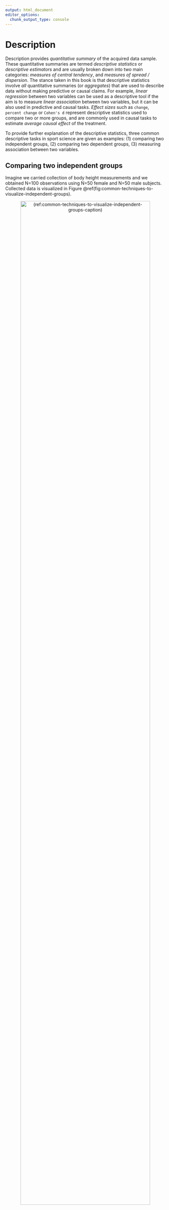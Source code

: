 ```yaml
---
output: html_document
editor_options: 
  chunk_output_type: console
---
```



# Description

Description provides *quantitative summary* of the acquired data sample. These quantitative summaries are termed *descriptive statistics* or *descriptive estimators* and are usually broken down into two main categories: *measures of central tendency*, and *measures of spread / dispersion*. The stance taken in this book is that descriptive statistics involve *all* quantitative summaries (or *aggregates*) that are used to describe data without making predictive or causal claims. For example, *linear regression* between two variables can be used as a descriptive tool if the aim is to measure *linear association* between two variables, but it can be also used in predictive and causal tasks. *Effect sizes* such as `change`, `percent change` or `Cohen's d` represent descriptive statistics used to compare two or more groups, and are commonly used in causal tasks to estimate *average causal effect* of the treatment.     

To provide further explanation of the descriptive statistics, three common descriptive tasks in sport science are given as examples: (1) comparing two independent groups, (2) comparing two dependent groups, (3) measuring association between two variables.  

## Comparing two independent groups

Imagine we carried collection of body height measurements and we obtained N=100 observations using N=50 female and N=50 male subjects. Collected data is visualized in Figure \@ref(fig:common-techniques-to-visualize-independent-groups). 

<div class="figure" style="text-align: center">
<img src="02-Description_files/figure-html/common-techniques-to-visualize-independent-groups-1.png" alt="(ref:common-techniques-to-visualize-independent-groups-caption)" width="90%" />
<p class="caption">(\#fig:common-techniques-to-visualize-independent-groups)(ref:common-techniques-to-visualize-independent-groups-caption)</p>
</div>
(ref:common-techniques-to-visualize-independent-groups-caption) **Common techniques to visualize independent groups observations**. Before any analysis takes place, it is always a good practice to visualize the data first. Ideally, we want to visualize the complete data set, rather than only provide descriptive summaries, such as means. **A.** Simple scatter-plot with jitter to avoid overlap between the points. **B.** Mean and standard deviation as error bars. **C.** Box-plot. Horizontal line represents median, or 50th percentile, whereas boxes represent 25th and 75th percentile. Vertical lines usually represent min and max, although they can extend up to 1.5xIQR (inter-quartile range) with point outside of that interval plotted as *outliers*. **D.** Violin plots representing double-side density plots with 25th, 50th and 75th percentile lines. **E.** Density plots indicating sample distribution. **F.** Raincloud plot [@allenRaincloudPlotsMultiplatform2019; @allenRaincloudplotsTutorialsCodebase2018] which combine kernel density plots as *clouds* with accompanying 25th, 50th and 75th percentile lines, mean±SD error bars and jittered points as *rain*

Commonly provided descriptive statistics for each group can be found in the Table \@ref(tab:common-descriptive-statistics-or-estimators). `Mean`, `median` and `mode` are common measures of central tendencies. *Standard deviation* (`SD`), *median absolute difference* (`MAD`), *inter-quartile range* (`IQR`), `min`, `max` and `range` are common measures of spread or dispersion. *Percent coefficient of variation* (`% CV`) is also a measure of dispersion, but *standardized*[^standardization_explanation] which allows comparison of variables that are on different scales. *Skewness* (`skew`) is usually described as a measure of a symmetry. A perfectly symmetrical data set will have a skewness of 0. `Kurtosis` measures the tail-heaviness of the distribution. More in depth discussion of descriptive estimators, particularly *robust estimators* [@rousseletDifferencesMeansRobust2017; @wilcoxDataAnalysesWhen2018; @wilcoxGuideRobustStatistical2017; @wilcoxIntroductionRobustEstimation2016] is beyond the topic of this short overview.

[^standardization_explanation]: *Standardization* is the process of putting different variables on the same scale. This allows for easier comparison, as well as graphing using a common axis. For example, variables are usually standardized by using Z-Score ($z_{i} = \frac{x_{i} - \overline{x}}{SD_{x}}$) which has a mean of zero and a standard deviation of 1.  

(ref:common-descriptive-statistics-or-estimators-caption) **Common descriptive statistics or estimators**

<table>
<caption>(\#tab:common-descriptive-statistics-or-estimators)(ref:common-descriptive-statistics-or-estimators-caption)</caption>
 <thead>
  <tr>
   <th style="text-align:left;"> Estimator </th>
   <th style="text-align:right;"> Male </th>
   <th style="text-align:right;"> Female </th>
  </tr>
 </thead>
<tbody>
  <tr>
   <td style="text-align:left;"> n </td>
   <td style="text-align:right;"> 50.00 </td>
   <td style="text-align:right;"> 50.00 </td>
  </tr>
  <tr>
   <td style="text-align:left;"> mean (cm) </td>
   <td style="text-align:right;"> 175.90 </td>
   <td style="text-align:right;"> 163.18 </td>
  </tr>
  <tr>
   <td style="text-align:left;"> SD (cm) </td>
   <td style="text-align:right;"> 9.32 </td>
   <td style="text-align:right;"> 8.20 </td>
  </tr>
  <tr>
   <td style="text-align:left;"> % CV </td>
   <td style="text-align:right;"> 5.30 </td>
   <td style="text-align:right;"> 5.02 </td>
  </tr>
  <tr>
   <td style="text-align:left;"> median (cm) </td>
   <td style="text-align:right;"> 176.30 </td>
   <td style="text-align:right;"> 164.00 </td>
  </tr>
  <tr>
   <td style="text-align:left;"> MAD (cm) </td>
   <td style="text-align:right;"> 9.52 </td>
   <td style="text-align:right;"> 8.86 </td>
  </tr>
  <tr>
   <td style="text-align:left;"> IQR (cm) </td>
   <td style="text-align:right;"> 11.24 </td>
   <td style="text-align:right;"> 11.67 </td>
  </tr>
  <tr>
   <td style="text-align:left;"> mode (cm) </td>
   <td style="text-align:right;"> 176.26 </td>
   <td style="text-align:right;"> 164.94 </td>
  </tr>
  <tr>
   <td style="text-align:left;"> min (cm) </td>
   <td style="text-align:right;"> 154.24 </td>
   <td style="text-align:right;"> 145.59 </td>
  </tr>
  <tr>
   <td style="text-align:left;"> max (cm) </td>
   <td style="text-align:right;"> 193.90 </td>
   <td style="text-align:right;"> 181.12 </td>
  </tr>
  <tr>
   <td style="text-align:left;"> range (cm) </td>
   <td style="text-align:right;"> 39.66 </td>
   <td style="text-align:right;"> 35.53 </td>
  </tr>
  <tr>
   <td style="text-align:left;"> skew </td>
   <td style="text-align:right;"> 0.08 </td>
   <td style="text-align:right;"> 0.08 </td>
  </tr>
  <tr>
   <td style="text-align:left;"> kurtosis </td>
   <td style="text-align:right;"> -0.53 </td>
   <td style="text-align:right;"> -0.69 </td>
  </tr>
</tbody>
</table>

### Sample `mean` as the simplest statistical model

In the [Introduction] of this book, statistical models are defined as "Small Worlds" or simplifications of the complex and uncertain reality. From this perspective, sample `mean` can be considered the simplest statistical model. With this estimator we are representing all of the data points with one quantitative summary (i.e. *aggregate*). However, how do we choose an estimate that represents the sample the best? Estimate that has the minimal *error* is selected as the *optimal* representative. Error is defined using a *loss function* that penalizes difference between the model estimate or prediction ($\hat{y_i}$) and observations ($y_i$) (Equation \@ref(eq:loss-function)). The difference between model prediction ($\hat{y_i}$) and observations ($y_i$) is called *residual*.


\begin{equation}
  Loss \: function = f(observed, predicted)
  (\#eq:loss-function)
\end{equation}


Two most common loss functions are *absolute loss* (also referred to as $L1$) (Equation \@ref(eq:absolute-loss)) and *quadratic loss* (also referred to as *squared errors* or $L2$) (Equation \@ref(eq:quadratic-loss)). Please refer to section [Sample `mean` as the simplest predictive model] in [Prediction] chapter for more examples.


\begin{equation}
  absolute \: loss = \mid{\hat{y_i} - y_i\mid}
  (\#eq:absolute-loss)
\end{equation}



\begin{equation}
  quadratic \: loss = (\hat{y_i} - y_i)^2
  (\#eq:quadratic-loss)
\end{equation}


*Cost function* is an *aggregate* of the loss function (Equation \@ref(eq:cost-function)). 


\begin{equation}
  Cost \: function = f(Loss \: function (observed, predicted))
  (\#eq:cost-function)
\end{equation}


Since loss function is defined on a data point (i.e. $y_i$), we need to aggregate losses into a single metric. This is done with a cost function, usually using `sum` or `mean`.

One such cost function is *root-mean-square-error* (`RMSE`) (Equation \@ref(eq:rmse-equation)). `RMSE` takes the square root of the mean of the quadratic loss (note the $(\hat{y_i} - y_i)^2$ in the `RMSE` equation, which represent quadratic loss). `RMSE` thus represents a measure of the *model fit*, or how good the model fits the data. Lower `RMSE` means lower error and thus a better fit.


\begin{equation}
  RMSE = \sqrt{\frac{1}{n}\Sigma_{i=1}^{n}(\hat{y_i} - y_i)^2}
  (\#eq:rmse-equation)
\end{equation}

By using body height data from the female group, we can *search* for a body height estimate that minimizes the `RMSE` (Figure \@ref(fig:sample-mean-as-the-simplest-statistical-model)). That body height estimate would be considered the best representative of the sample, and thus the simplest statistical model. 

<div class="figure" style="text-align: center">
<img src="02-Description_files/figure-html/sample-mean-as-the-simplest-statistical-model-1.png" alt="(ref:sample-mean-as-the-simplest-statistical-model-caption)" width="90%" />
<p class="caption">(\#fig:sample-mean-as-the-simplest-statistical-model)(ref:sample-mean-as-the-simplest-statistical-model-caption)</p>
</div>
(ref:sample-mean-as-the-simplest-statistical-model-caption) **Sample mean as the simplest statistical model.** **A.** Dashed line represents the estimate, in this case the `mean` of the sample. Vertical line represent residuals between estimate and observed values. **B.** Each estimate has a `RMSE` value. Central tendency estimate with the lowest `RMSE` value is the sample `mean`. **C.** Similar to panel A, this panel depicts residuals for a central tendency estimate with higher `RMSE`

As the result of this search, the body height estimate that minimizes the error is 163.18cm, and accompanying RMSE is equal to 8.12cm. As it can be read from the Table \@ref(tab:common-descriptive-statistics-or-estimators), this optimal body height estimate is equal to calculated sample `mean`. Standard deviation of the sample is equal to `RMSE`[^standard_deviation_vs_RMSE]. From statistical modeling perspective, sample mean can be considered sample estimate that minimizes the sample `SD`, and sample `SD` can be seen as the measure of the model fit. 

This search for the optimal estimate that minimizes the cost function can be expanded to other statistical models. For example, linear regression can be seen as a search for the line that minimizes `RMSE`. This approach of estimating model parameters or estimators belongs to the family of *ordinary least squares* (OLS) methods, although there are other approaches such as *maximum likelihood estimation* (MLE) which will be discussed in [Statistical inference] section [@foremanDataSmartUsing2014]. The solutions to some of these models can be found *analytically*[^mean_as_analytic_solution], but for some there is no analytic solution and *computational* approaches must be utilized. These computation approaches are referred to as *optimization algorithms*. The example given here involves only one parameter that needs to be optimized, in this case body height estimate, but real-life problems involve numerous parameters. The simple search through parameters *state-space* would take forever when it comes to problems involving more than only a few parameters. Algorithms that solve this computational problems are numerous, out of which the most popular ones are *gradient descent*, and *Markov Chain Monte-Carlo* (MCMC), which is utilized in *Bayesian inference* (will be discussed in [Bayesian perspective] section). 

[^mean_as_analytic_solution]: The analytic solution for the central tendency estimate that minimizes `SD` is, of course, the sample `mean` ($\frac{1}{n}\Sigma_{i=1}^{n}y_i$). 

The take-home message from this short interlude is that even the simple descriptive statistics can be seen as statistical models. 

If we take another cost function, for example *mean absolute error* (`MAE`) (Equation \@ref(eq:mae-equation)) and if we *optimize* so that the sample central tendency estimate minimizes MAE, we will get `median` estimator. 


\begin{equation}
  MAE = \frac{1}{n}\Sigma_{i=1}^{n}\mid{\hat{y_i} - y_i\mid}
  (\#eq:mae-equation)
\end{equation}


We will expand this discussion about loss functions, cost functions, and performance metrics in [Sample `mean` as the simplest predictive model] section. For more information please check the package *Metrics* [@R-Metrics] and the following references [@botchkarevNewTypologyDesign2019; @chaiRootMeanSquare2014; @willmottAdvantagesMeanAbsolute2005; @barronGeneralAdaptiveRobust2019]. 

[^standard_deviation_vs_RMSE]: As can be noticed, `RMSE` and `SD` are not exactly the same. This is because a sample `SD` equation uses $n-1$ instead of $n$: $SD = \sqrt{\frac{1}{n-1}\Sigma_{i=1}^{n}(y_i -\bar{y})^2}$, where $\bar{y}$ represents the `mean`. Remember that $\hat{y_i}$ represents the model estimate. In this case model estimate $\hat{y_i}$ and sample `mean` $\bar{y}$ are the same. Sample `SD` uses $n-1$ since this represents *unbiased* estimator of the *population* `SD`. More about this topic will be covered in [Statistical inference] section.  

### Effect Sizes

Besides describing groups, we are often interested in comparing them. In order to achieve this task, a collection of estimators termed *effect size statistics* are utilized. Effect size can be defined in a *narrow sense* or in a *broad sense*. Briefly, the narrow sense refers to a family of standardized measures such as `Cohen’s d`, while the broad sense refers to any measure of interest, standardized or not. The approach to effect size statistics in this book is thus in a broad sense of the definition, in which all group comparison estimators are considered effect sizes statistics. In order to estimate effect sizes, one group needs to be considered *baseline* or *control*. The most common effect size statistics can be found in the Table \@ref(tab:effect-size-statistics-for-estimating-differences-between-two-independent-groups) where female body height is considered baseline and compared with male body height. 

(ref:effect-size-statistics-for-estimating-differences-between-two-independent-groups-caption) **Effect size statistics for estimating differences between two independent groups**

<table class="table" style="margin-left: auto; margin-right: auto;">
<caption>(\#tab:effect-size-statistics-for-estimating-differences-between-two-independent-groups)(ref:effect-size-statistics-for-estimating-differences-between-two-independent-groups-caption)</caption>
 <thead>
  <tr>
   <th style="text-align:right;"> Difference (cm) </th>
   <th style="text-align:right;"> SDdiff (cm) </th>
   <th style="text-align:right;"> % CVdiff </th>
   <th style="text-align:right;"> % Difference </th>
   <th style="text-align:right;"> Ratio </th>
   <th style="text-align:right;"> Cohen's d </th>
   <th style="text-align:right;"> CLES </th>
   <th style="text-align:right;"> OVL </th>
  </tr>
 </thead>
<tbody>
  <tr>
   <td style="text-align:right;"> 12.73 </td>
   <td style="text-align:right;"> 12.41 </td>
   <td style="text-align:right;"> 97.55 </td>
   <td style="text-align:right;"> 7.8 </td>
   <td style="text-align:right;"> 1.08 </td>
   <td style="text-align:right;"> 1.45 </td>
   <td style="text-align:right;"> 0.85 </td>
   <td style="text-align:right;"> 0.47 </td>
  </tr>
</tbody>
</table>

`Difference`, or `mean difference` (`mean diff`) is calculated by subtracting group `means`. Using body height as an example, the `mean diff` between males and females is calculated by using the following equation \@ref(eq:mean-difference-equation):


\begin{equation}
  \begin{split}
    mean_{difference} &= mean_{males} - mean_{females} \\
    mean_{males} &= \frac{1}{n}\Sigma_{i=1}^{n}male_i  \\
    mean_{females} &= \frac{1}{n}\Sigma_{i=1}^{n}female_i
  \end{split}
  (\#eq:mean-difference-equation)
\end{equation}


`% CVdiff`, or percent coefficient of variation of the difference is the standard deviation of the difference (`SDdiff` - explained shortly) divided by `mean diff` (Equation \@ref(eq:diff-percent-cv-equation)):


\begin{equation}
  \%\;CV_{difference} = 100\times\frac{SD_{difference}}{mean_{difference}}
  (\#eq:diff-percent-cv-equation)
\end{equation}


`% Difference`, or `mean percent difference` is calculated by dividing `mean diff` with the `mean` of the baseline group, in this case the female group, multiplied by 100 (Equation \@ref(eq:percent-diff-equation)):


\begin{equation}
  mean_{\% difference} = 100\times\frac{mean_{difference}}{mean_{females}}
  (\#eq:percent-diff-equation)
\end{equation}


`Mean ratio`, as its name suggests, is simple ratio between the two `means` (Equation \@ref(eq:mean-ratio-equation)):


\begin{equation}
  mean_{ratio} = \frac{mean_{males}}{mean_{females}}
  (\#eq:mean-ratio-equation)
\end{equation}


`Cohen's d` represent standardized effects size and thus preferable effect size statistic. For this reason, `Cohen's d` is commonly written as ES, short of effect size. `Cohen's d` for the independent groups is calculated by dividing `mean diff` (Equation \@ref(eq:mean-difference-equation)) with `pooled standard deviation` (\@ref(eq:cohen-diff-equation)).


\begin{equation}
  Cohen's\;d = \frac{mean_{difference}}{SD_{pooled}}
  (\#eq:cohen-diff-equation)
\end{equation}


`Pooled standard deviation` represents *combined* standard deviations from two groups (Equation \@ref(eq:pooled-SD-equation)).


\begin{equation}
  SD_{pooled} = \sqrt{\frac{(n_{males} - 1) SD_{males}^2 + (n_{females} - 1) SD_{females}^2}{n_{males}+n_{females} - 2}}
  (\#eq:pooled-SD-equation)
\end{equation}


Why `Cohen's d` should be used instead of other effect size estimators can be demonstrated by a simple example, coming from a study by @buchheit3015Intermittent2014. In this study, authors examined the relationship between the performance in the *YoYo Intermittent Recovery Test Level 1* (YoYoIR1) and the *30-15 Intermittent Fitness Test* (30-15IFT), and compared the *sensitivity* of both tests to the training. Although this study used two dependent groups (Pre-training and Post-training), the rationale can be applied to the topic of estimating effect sizes between the two independent groups. Table \@ref(tab:perc-change-vs-cohensd) contains Pre-training results and the effect sizes estimated with `percent change`[^percent_change] and `Cohen's d`. 

[^percent_change]: `Percent change` is the same estimator as `percent difference`, but applied to difference between the two dependent groups (see section [Comparing dependent groups]).


(ref:perc-change-vs-cohensd-caption) **Training intervention effect sizes for YoYoIR1 and 30-15IFT.** Modified from @buchheit3015Intermittent2014

<table>
<caption>(\#tab:perc-change-vs-cohensd)(ref:perc-change-vs-cohensd-caption)</caption>
 <thead>
  <tr>
   <th style="text-align:left;"> Test </th>
   <th style="text-align:left;"> Pre-training </th>
   <th style="text-align:left;"> % Change </th>
   <th style="text-align:right;"> Cohen's d </th>
  </tr>
 </thead>
<tbody>
  <tr>
   <td style="text-align:left;"> YoYoIR1 </td>
   <td style="text-align:left;"> 1031 ± 257 m </td>
   <td style="text-align:left;"> 35 % </td>
   <td style="text-align:right;"> 1.2 </td>
  </tr>
  <tr>
   <td style="text-align:left;"> 30-15IFT </td>
   <td style="text-align:left;"> 17.4 ± 1.1 kmh/h </td>
   <td style="text-align:left;"> 7 % </td>
   <td style="text-align:right;"> 1.1 </td>
  </tr>
</tbody>
</table>

Since YoYoIR1 and 30-15IFT utilize different scales (total meters covered and velocity reached respectively), `percent change` estimator is not a good choice to compare the effect sizes between the two tests[^large_effects]. Since `Cohen's d` is standardized estimator, it should be used when comparing tests or measures that are at different scales. 

[^large_effects]: However, let's admit that we would rather report estimators of higher value, particularly if we are biased toward a specific test. "Athletes improved on average for 35%" sounds much more appealing than 7%, even if the effects estimated using `Cohen's d` are the same.

After estimating effect sizes, the question that naturally follows up is the question of *magnitude*. In other words - "how big is the effect?". Since `Cohen's d` is standardized estimator, it allows for establishment of qualitative magnitude thresholds. Based on the original work by Cohen [@cohenStatisticalPowerAnalysis1988], Hopkins [@hopkinsNewViewStatistics2006; @hopkinsProgressiveStatisticsStudies2009] suggested the following magnitudes of effect (Table (\@ref(tab:magnitudes-of-effect)). According to the Table (\@ref(tab:magnitudes-of-effect), the body height difference between males and females would be considered *large*, as well as changes in both YoYoIR1 and 30-15IFT. 

(ref:magnitudes-of-effect-caption) **Magnitudes of effect**

<table class="table" style="margin-left: auto; margin-right: auto;">
<caption>(\#tab:magnitudes-of-effect)(ref:magnitudes-of-effect-caption)</caption>
 <thead>
  <tr>
   <th style="text-align:left;"> Magnitude of effect </th>
   <th style="text-align:left;"> Trivial </th>
   <th style="text-align:left;"> Small </th>
   <th style="text-align:left;"> Moderate </th>
   <th style="text-align:left;"> Large </th>
   <th style="text-align:left;"> Very Large </th>
   <th style="text-align:left;"> Nearly Perfect </th>
  </tr>
 </thead>
<tbody>
  <tr>
   <td style="text-align:left;"> Cohen's d </td>
   <td style="text-align:left;"> 0 - 0.2 </td>
   <td style="text-align:left;"> 0.2 - 0.6 </td>
   <td style="text-align:left;"> 0.6 - 1.2 </td>
   <td style="text-align:left;"> 1.2 - 2.0 </td>
   <td style="text-align:left;"> 2.0 - 4.0 </td>
   <td style="text-align:left;"> &gt; 4.0 </td>
  </tr>
</tbody>
</table>

`Cohen's d`, as well as associated magnitudes of effect, are commonly hard to interpret by non-statistically trained professionals (e.g. coaches). @mcgrawCommonLanguageEffect1992 suggested *common language effect size* (`CLES`) estimator instead, which could be more intuitive to understand. `CLES` represents the probability that an observation sampled at random from one group will be greater than an observation sampled at random from other group. For example, if we take random male and random female from our two groups and repeat that 100 times[^simulation_drawing], how many times a male would be taller than a female (Figure \@ref(fig:drawing-random-hundred-pairs))? 

[^simulation_drawing]: In other words, we are drawing 100 paired samples from the two independent groups. This makes the drawn 100 observations paired or dependent. 

<div class="figure" style="text-align: center">
<img src="02-Description_files/figure-html/drawing-random-hundred-pairs-1.png" alt="(ref:drawing-random-hundred-pairs-caption)" width="90%" />
<p class="caption">(\#fig:drawing-random-hundred-pairs)(ref:drawing-random-hundred-pairs-caption)</p>
</div>
(ref:drawing-random-hundred-pairs-caption) **Drawing random 100 pairs to estimate probability of males being taller than females.** **A.** Scatterplot of 100 pairs drawn at random from two samples. Since we are comparing paired males and females, lines can be drawn between each of 100 draws. Blue line indicates taller male, while orange line indicates taller female. **B.** Distribution of the difference between males and females for each of 100 pairs drawn

By using simple counting from 100 random paired samples, males are taller in 85 cases, or 85%. By using probability, that is equal to 0.85. In other words, if I blindfoldedly, randomly select a male and a female from the two groups and if I bet that the male is taller, I would be correct 85% of the time.  

`CLES` can be estimated using *brute-force* computational method, or *algebraic* method. Brute-force method involves generating all possible pair-wise combinations from two groups, and in our example that is equal to $50 \times 50 = 2500$ cases, and then simply counting in how many cases males are taller than females. This method can become very computationally intensive for groups with large sample number. Algebraic method, on the other hand, assumes normal distribution of the observations in the groups, and estimates *standard deviation of the difference* (`SDdiff`) (Equation \@ref(eq:sd-diff)). Note that standard deviation of the all pairwise differences estimated with brute-force method would be very similar to algebraically derived `SDdiff`. 


\begin{equation}
  SD_{difference} = \sqrt{SD_{males}^{2} + SD_{females}^{2}}
  (\#eq:sd-diff)
\end{equation}


Algebraically, `CLES` is then derived assuming normal distribution (where mean of the distribution is equal to `mean diff` between the groups, and standard deviation of the distribution is equal to `SDdiff`) by calculating probability of the difference scores higher than zero (see Figure \@ref(fig:drawing-random-hundred-pairs)B for a visual representation). Table \@ref(tab:effect-size-statistics-for-estimating-differences-between-two-independent-groups) contains algebraically computed CLES estimate.  

`CLES` equivalent is utilized as a performance metric in class prediction tasks, termed *area under curve* (`AUC`), where 0.5 is a predictive performance equal to a random guess, and 1 is perfect predictive separation between the two classes [@jamesIntroductionStatisticalLearning2017; @kuhnAppliedPredictiveModeling2018]. 

*Overlap* (`OVL`) estimator represents the overlap between the two sample distributions. Providing that samples are identical, the `OVL` is equal to 1. Providing there is complete separation between the two samples, then `OVL` is equal to 0 (Figure \@ref(fig:Cohen-CLES-OVL)A). `OVL` can be estimated with brute-force computational methods (which doesn't make assumptions regarding sample distribution) and with algebraic methods that make normality assumptions. 

Since `Cohen's d`, `CLES` and `OVL` are mathematically related, it is possible to convert one to another (assuming normal distribution of the samples and equal `SD` between the two groups for the `OVL` estimation). Figure \@ref(fig:Cohen-CLES-OVL)B depicts relationship between the `Cohen's d`, `CLES`, and `OVL`. Figure \@ref(fig:Cohen-CLES-OVL)C depicts relationship between the `CLES` and `OVL`.

<div class="figure" style="text-align: center">
<img src="02-Description_files/figure-html/Cohen-CLES-OVL-1.png" alt="(ref:Cohen-CLES-OVL-caption)" width="90%" />
<p class="caption">(\#fig:Cohen-CLES-OVL)(ref:Cohen-CLES-OVL-caption)</p>
</div>
(ref:Cohen-CLES-OVL-caption) **Relationship between the `Cohen's d`, `CLES`, and `OVL`.** **A.** Visual display of the samples of varying degrees of separations, and calculated `Cohen's d`, `CLES`, and `OVL`. **B.** Relationship between the `CLES` and `OVL` to the `Cohen's d`. **C.** Relationship between the `CLES` and `OVL`

Table \@ref(tab:magnitudes-of-effect-CLES-OVL) contains `Cohen's d` magnitudes of effect with accompanying estimated `CLES` and `OVL` thresholds. 

(ref:magnitudes-of-effect-CLES-OVL-caption) **Magnitudes of effect for `CLES` and `OVL` estimated using `Cohen's d`**

<table class="table" style="margin-left: auto; margin-right: auto;">
<caption>(\#tab:magnitudes-of-effect-CLES-OVL)(ref:magnitudes-of-effect-CLES-OVL-caption)</caption>
 <thead>
  <tr>
   <th style="text-align:left;"> Magnitude of effect </th>
   <th style="text-align:left;"> Trivial </th>
   <th style="text-align:left;"> Small </th>
   <th style="text-align:left;"> Moderate </th>
   <th style="text-align:left;"> Large </th>
   <th style="text-align:left;"> Very Large </th>
   <th style="text-align:left;"> Nearly Perfect </th>
  </tr>
 </thead>
<tbody>
  <tr>
   <td style="text-align:left;"> Cohen's d </td>
   <td style="text-align:left;"> 0 - 0.2 </td>
   <td style="text-align:left;"> 0.2 - 0.6 </td>
   <td style="text-align:left;"> 0.6 - 1.2 </td>
   <td style="text-align:left;"> 1.2 - 2.0 </td>
   <td style="text-align:left;"> 2.0 - 4.0 </td>
   <td style="text-align:left;"> &gt; 4.0 </td>
  </tr>
  <tr>
   <td style="text-align:left;"> CLES </td>
   <td style="text-align:left;"> 0.50 - 0.56 </td>
   <td style="text-align:left;"> 0.56 - 0.66 </td>
   <td style="text-align:left;"> 0.66 - 0.80 </td>
   <td style="text-align:left;"> 0.80 - 0.92 </td>
   <td style="text-align:left;"> 0.92 - 1.00 </td>
   <td style="text-align:left;"> 1.00 </td>
  </tr>
  <tr>
   <td style="text-align:left;"> OVL </td>
   <td style="text-align:left;"> 1.00 - 0.92 </td>
   <td style="text-align:left;"> 0.92 - 0.76 </td>
   <td style="text-align:left;"> 0.76 - 0.55 </td>
   <td style="text-align:left;"> 0.55 - 0.32 </td>
   <td style="text-align:left;"> 0.32 - 0.05 </td>
   <td style="text-align:left;"> 0.00 </td>
  </tr>
</tbody>
</table>

### The Smallest Effect Size Of Interest

According to @cohenStatisticalPowerAnalysis1988, the qualitative magnitude thresholds from Table \@ref(tab:magnitudes-of-effect-CLES-OVL) are "arbitrary conventions, recommended for use only when no better basis for estimating the effect size is available" (p. 12). But what if practitioners *a priori* know what is the *minimal important* effect size and are interested in judging the *practical* or *clinical significance* [@sainaniClinicalStatisticalSignificance2012] of the results (in this case difference between the groups)? In other words, the *smallest effect size of interest* (SESOI)[^SESOI_ROPE].

[^SESOI_ROPE]: Other term for SESOI that is commonly used is *region of practical equivalence* (ROPE) [@kruschkeBayesianDataAnalysis2018; @kruschkeBayesianNewStatistics2018].

There is no single way to approach definition and estimation of SESOI, but it usually tends to be based on either the known *measurement error* (ME) (e.g. the minimum *detectable* effect size), or the effect size that is large enough to be practically meaningful (e.g. the minimal *important* difference, or the smallest worthwhile change) [@anvariUsingAnchorBasedMethods2019; @hopkinsHowInterpretChanges2004; @hopkinsIndividualResponsesMade2015; @kingPointMinimalImportant2011; @lakensEquivalenceTestingPsychological2018; @turnerDataAnalysisStrength2015; @swintonStatisticalFrameworkInterpret2018; @caldwellBasicStatisticalConsiderations2019]. In this book, statistical models and estimators that utilize SESOI are referred to as *magnitude-based*. 

To introduce magnitude-based estimators, consider ±2.5cm to be body height SESOI[^SESOI_Range], or the difference that would be practically significant. In other words, individuals with height difference within ±2.5cm would be considered practically equivalent (from the minimal important effect perspective), or it might be hard to detect this difference with a quick glance (from minimum detectable effect perspective). 

[^SESOI_Range]: SESOI has two thresholds: *lower* and *upper*, or negative and positive. In this example these thresholds are -2.5cm and +2.5cm. This makes SESOI range equal to 5cm, which is calculated as $SESOI_{upper} - SESOI_{lower}$. This range can also be referred to as *equivalence range*.

The simplest magnitude-based statistics would be `mean diff` divided by SESOI (`Difference to SESOI`) (Equation \@ref(eq:diff-to-SESOI)). This estimator, similar to other standardized estimators (e.g. `Cohen's d`) allows comparison of variables at different scales, but it would also give more insight into differences from practical significance perspective. 


\begin{equation}
  Difference\;to\;SESOI = \frac{mean_{difference}}{SESOI_{upper} - SESOI_{lower}}
  (\#eq:diff-to-SESOI)
\end{equation}


Second magnitude-based statistic is `SDdiff` divided by SESOI (`SDdiff to SESOI`) (Equation \@ref(eq:SD-diff-to-SESOI)). This estimator, similar to `% CVdiff`, would answer how variable are the differences compared to SESOI.   

\begin{equation}
  SDdiff\;to\;SESOI = \frac{SD_{difference}}{SESOI_{upper} - SESOI_{lower}}
  (\#eq:SD-diff-to-SESOI)
\end{equation}


Similarly, `CLES` estimator can become magnitude-based by utilizing SESOI. Rather than being interested in probability of a random male being taller than a random female (out of the two sample groups), we might be interested in estimating how probable are *lower*, *equivalent*, and *higher* (or usually defined as *harmful*, *trivial*, and *beneficial*) differences defined by SESOI. Practically equivalent (trivial) differences are differences ranging from $SESOI_{lower}$ to $SESOI_{upper}$, while everything over $SESOI_{upper}$ is higher (or beneficial) difference and everything lower than $SESOI_{lower}$ is lower (or harmful) difference. 

Using brute-force computational method and drawing all pair-wise combinations from the two groups (50x50 = 2500 cases), and using ±2.5cm SESOI as a *practically equivalent* difference[^symmetrical_SESOI], we can estimate probabilities of lower (`pLower`), equivalent (`pEquivalent`) and higher difference (`pHigher`) by calculating *proportion* of cases within each magnitude band (Figure \@ref(fig:pairwise-comparison)). 

[^symmetrical_SESOI]: It is assumed here that SESOI is *symmetrical* in both positive and negative directions. This makes the equivalent difference ranging from -2.5cm to +2.5cm. SESOI doesn't necessary needs to be symmetrical in both positive and negative directions.

<div class="figure" style="text-align: center">
<img src="02-Description_files/figure-html/pairwise-comparison-1.png" alt="(ref:pairwise-comparison-caption)" width="90%" />
<p class="caption">(\#fig:pairwise-comparison)(ref:pairwise-comparison-caption)</p>
</div>
(ref:pairwise-comparison-caption) **Pairwise comparison of males and females to estimate probability of lower, equivalent, and higher magnitude of difference. A.** Scatterplot of all pair-wise combinations (50x50 = 2500), drawn at random out of two samples. Since we are comparing paired males and females, lines can be drawn between each of 2500 draws. Blue line indicates males taller than females higher than SESOI, equivalent lines indicates pairs with a height difference less or equal to SESOI, while orange line indicates females taller than males higher than SESOI. **B.** Distribution of the differences between males and females for all 2500 pair-wise combinations. Grey band indicates SESOI. Surface of the distribution over SESOI (blue color) indicates probability of randomly selected male being taller than a randomly selected female (`pHigher`), with a height difference of at least SESOI magnitude. Surface of the distribution under SESOI (orange color) indicates probability of randomly selected female being taller than a randomly selected female (`pLower`), with a height difference of at least SESOI magnitude. Grey surface area indicates probability of randomly selecting male and female with a height difference within SESOI band (`pEquivalent`)

Table \@ref(tab:table-magnitude-based-diff) contains estimated probabilities of observing lower, equivalent, and higher differences in height between the randomly selected male and female using brute-force computational method and algebraic method. These estimates answer the following question "If I compare random male and random female from my sample, how probable are lower/equivalent/higher magnitudes of difference in height?". Asking such a magnitude-based question regarding the random individual difference represents a form of prediction question and predictive task. In this book, such questions are answered with *magnitude-based prediction* approaches. 

(ref:table-magnitude-based-diff-caption) **Estimated probabilities of observing lower, equivalent, and higher differences in height**

<table>
<caption>(\#tab:table-magnitude-based-diff)(ref:table-magnitude-based-diff-caption)</caption>
 <thead>
  <tr>
   <th style="text-align:left;"> Method </th>
   <th style="text-align:right;"> pLower </th>
   <th style="text-align:right;"> pEquivalent </th>
   <th style="text-align:right;"> pHigher </th>
  </tr>
 </thead>
<tbody>
  <tr>
   <td style="text-align:left;"> brute-force </td>
   <td style="text-align:right;"> 0.110 </td>
   <td style="text-align:right;"> 0.096 </td>
   <td style="text-align:right;"> 0.794 </td>
  </tr>
  <tr>
   <td style="text-align:left;"> algebraic </td>
   <td style="text-align:right;"> 0.111 </td>
   <td style="text-align:right;"> 0.095 </td>
   <td style="text-align:right;"> 0.794 </td>
  </tr>
</tbody>
</table>

It is common to represent means as *systematic component* or *fixed effect* (e.g. `mean difference`), and variability around the mean (i.e. `SDdiff`) as *stochastic component* or *random effect*. It is unfortunate that the common statistical modeling and analysis, particularly in sport science, takes the stance of approaching and treating between-individual variation as *random error*. The approach suggested in this book complements *group-based* or *average-based* statistics with magnitude-based predictions that aim to help in answering individual-based questions, common to sport practitioners. Table \@ref(tab:magnitude-based-estimators-diff) contains discussed magnitude-based estimators that can complement common effect size statistics (Table \@ref(tab:effect-size-statistics-for-estimating-differences-between-two-independent-groups)) when comparing two independent groups. 

(ref:magnitude-based-estimators-diff-caption) **Magnitude-based effect size statistics for estimating difference between two independent groups**

<table class="table" style="margin-left: auto; margin-right: auto;">
<caption>(\#tab:magnitude-based-estimators-diff)(ref:magnitude-based-estimators-diff-caption)</caption>
 <thead>
  <tr>
   <th style="text-align:right;"> SESOI lower (cm) </th>
   <th style="text-align:right;"> SESOI upper (cm) </th>
   <th style="text-align:right;"> Difference to SESOI </th>
   <th style="text-align:right;"> SDdiff to SESOI </th>
   <th style="text-align:right;"> pLower </th>
   <th style="text-align:right;"> pEquivalent </th>
   <th style="text-align:right;"> pHigher </th>
  </tr>
 </thead>
<tbody>
  <tr>
   <td style="text-align:right;"> -2.5 </td>
   <td style="text-align:right;"> 2.5 </td>
   <td style="text-align:right;"> 2.55 </td>
   <td style="text-align:right;"> 2.48 </td>
   <td style="text-align:right;"> 0.11 </td>
   <td style="text-align:right;"> 0.09 </td>
   <td style="text-align:right;"> 0.79 </td>
  </tr>
</tbody>
</table>

## Comparing dependent groups

As an example of dependent or paired groups descriptive analysis, let's consider the simple *Pre-test* and *Post-test* design. We have given training intervention to a group of N=20 males involving bench-press training. Training intervention involved performing bench pressing two times a week for 16 weeks. One-repetition-maximum (1RM) in the bench press was performed before (Pre-test) and after (Post-test) training intervention. Table \@ref(tab:bench-press-1RM-pre-post) contains individual Pre-test and Post-test scores, as well as the Change in the bench press 1RM. 

(ref:bench-press-1RM-pre-post-caption) **Individual Pre and Post scores, as well as Change in the bench press 1RM**

<table>
<caption>(\#tab:bench-press-1RM-pre-post)(ref:bench-press-1RM-pre-post-caption)</caption>
 <thead>
  <tr>
   <th style="text-align:left;"> Athlete </th>
   <th style="text-align:right;"> Pre-test (kg) </th>
   <th style="text-align:right;"> Post-test (kg) </th>
   <th style="text-align:right;"> Change (kg) </th>
  </tr>
 </thead>
<tbody>
  <tr>
   <td style="text-align:left;"> Athlete 01 </td>
   <td style="text-align:right;"> 111.80 </td>
   <td style="text-align:right;"> 121.42 </td>
   <td style="text-align:right;"> 9.62 </td>
  </tr>
  <tr>
   <td style="text-align:left;"> Athlete 02 </td>
   <td style="text-align:right;"> 95.95 </td>
   <td style="text-align:right;"> 102.13 </td>
   <td style="text-align:right;"> 6.18 </td>
  </tr>
  <tr>
   <td style="text-align:left;"> Athlete 03 </td>
   <td style="text-align:right;"> 105.87 </td>
   <td style="text-align:right;"> 125.56 </td>
   <td style="text-align:right;"> 19.69 </td>
  </tr>
  <tr>
   <td style="text-align:left;"> Athlete 04 </td>
   <td style="text-align:right;"> 98.79 </td>
   <td style="text-align:right;"> 109.67 </td>
   <td style="text-align:right;"> 10.87 </td>
  </tr>
  <tr>
   <td style="text-align:left;"> Athlete 05 </td>
   <td style="text-align:right;"> 95.81 </td>
   <td style="text-align:right;"> 108.11 </td>
   <td style="text-align:right;"> 12.30 </td>
  </tr>
  <tr>
   <td style="text-align:left;"> Athlete 06 </td>
   <td style="text-align:right;"> 95.27 </td>
   <td style="text-align:right;"> 92.67 </td>
   <td style="text-align:right;"> -2.60 </td>
  </tr>
  <tr>
   <td style="text-align:left;"> Athlete 07 </td>
   <td style="text-align:right;"> 97.75 </td>
   <td style="text-align:right;"> 106.03 </td>
   <td style="text-align:right;"> 8.28 </td>
  </tr>
  <tr>
   <td style="text-align:left;"> Athlete 08 </td>
   <td style="text-align:right;"> 106.50 </td>
   <td style="text-align:right;"> 109.51 </td>
   <td style="text-align:right;"> 3.01 </td>
  </tr>
  <tr>
   <td style="text-align:left;"> Athlete 09 </td>
   <td style="text-align:right;"> 80.62 </td>
   <td style="text-align:right;"> 95.96 </td>
   <td style="text-align:right;"> 15.34 </td>
  </tr>
  <tr>
   <td style="text-align:left;"> Athlete 10 </td>
   <td style="text-align:right;"> 100.40 </td>
   <td style="text-align:right;"> 94.30 </td>
   <td style="text-align:right;"> -6.11 </td>
  </tr>
  <tr>
   <td style="text-align:left;"> Athlete 11 </td>
   <td style="text-align:right;"> 82.71 </td>
   <td style="text-align:right;"> 78.91 </td>
   <td style="text-align:right;"> -3.80 </td>
  </tr>
  <tr>
   <td style="text-align:left;"> Athlete 12 </td>
   <td style="text-align:right;"> 102.89 </td>
   <td style="text-align:right;"> 93.98 </td>
   <td style="text-align:right;"> -8.91 </td>
  </tr>
  <tr>
   <td style="text-align:left;"> Athlete 13 </td>
   <td style="text-align:right;"> 91.34 </td>
   <td style="text-align:right;"> 105.21 </td>
   <td style="text-align:right;"> 13.87 </td>
  </tr>
  <tr>
   <td style="text-align:left;"> Athlete 14 </td>
   <td style="text-align:right;"> 111.14 </td>
   <td style="text-align:right;"> 108.07 </td>
   <td style="text-align:right;"> -3.07 </td>
  </tr>
  <tr>
   <td style="text-align:left;"> Athlete 15 </td>
   <td style="text-align:right;"> 95.13 </td>
   <td style="text-align:right;"> 96.01 </td>
   <td style="text-align:right;"> 0.88 </td>
  </tr>
  <tr>
   <td style="text-align:left;"> Athlete 16 </td>
   <td style="text-align:right;"> 109.12 </td>
   <td style="text-align:right;"> 112.12 </td>
   <td style="text-align:right;"> 3.00 </td>
  </tr>
  <tr>
   <td style="text-align:left;"> Athlete 17 </td>
   <td style="text-align:right;"> 91.87 </td>
   <td style="text-align:right;"> 103.41 </td>
   <td style="text-align:right;"> 11.54 </td>
  </tr>
  <tr>
   <td style="text-align:left;"> Athlete 18 </td>
   <td style="text-align:right;"> 92.16 </td>
   <td style="text-align:right;"> 103.93 </td>
   <td style="text-align:right;"> 11.77 </td>
  </tr>
  <tr>
   <td style="text-align:left;"> Athlete 19 </td>
   <td style="text-align:right;"> 108.88 </td>
   <td style="text-align:right;"> 119.72 </td>
   <td style="text-align:right;"> 10.84 </td>
  </tr>
  <tr>
   <td style="text-align:left;"> Athlete 20 </td>
   <td style="text-align:right;"> 97.94 </td>
   <td style="text-align:right;"> 95.91 </td>
   <td style="text-align:right;"> -2.03 </td>
  </tr>
</tbody>
</table>

The results of this simple Pre-test and Post-test design can be described in multiple ways. Here, I will present the three most common approaches. 

### Describing groups as independent

The simplest analysis involve descriptive statistics assuming groups as independent. Table \@ref(tab:bench-press-data-independent-summary) contains descriptive statistics applied to Pre-test, Post-test and Change scores as independent. Figure \@ref(fig:bench-press-pre-post-raincloud) visualizes the scores using three raincloud plots.  

(ref:bench-press-data-independent-summary-caption) **Descriptive analysis of the Pre-test, Post-test, and Change as independent samples**

<table>
<caption>(\#tab:bench-press-data-independent-summary)(ref:bench-press-data-independent-summary-caption)</caption>
 <thead>
  <tr>
   <th style="text-align:left;"> Estimator </th>
   <th style="text-align:right;"> Pre-test </th>
   <th style="text-align:right;"> Post-test </th>
   <th style="text-align:right;"> Change </th>
  </tr>
 </thead>
<tbody>
  <tr>
   <td style="text-align:left;"> n </td>
   <td style="text-align:right;"> 20.00 </td>
   <td style="text-align:right;"> 20.00 </td>
   <td style="text-align:right;"> 20.00 </td>
  </tr>
  <tr>
   <td style="text-align:left;"> mean (kg) </td>
   <td style="text-align:right;"> 98.60 </td>
   <td style="text-align:right;"> 104.13 </td>
   <td style="text-align:right;"> 5.53 </td>
  </tr>
  <tr>
   <td style="text-align:left;"> SD (kg) </td>
   <td style="text-align:right;"> 8.70 </td>
   <td style="text-align:right;"> 11.08 </td>
   <td style="text-align:right;"> 8.05 </td>
  </tr>
  <tr>
   <td style="text-align:left;"> % CV </td>
   <td style="text-align:right;"> 8.83 </td>
   <td style="text-align:right;"> 10.64 </td>
   <td style="text-align:right;"> 145.46 </td>
  </tr>
  <tr>
   <td style="text-align:left;"> median (kg) </td>
   <td style="text-align:right;"> 97.84 </td>
   <td style="text-align:right;"> 104.57 </td>
   <td style="text-align:right;"> 7.23 </td>
  </tr>
  <tr>
   <td style="text-align:left;"> MAD (kg) </td>
   <td style="text-align:right;"> 8.64 </td>
   <td style="text-align:right;"> 11.94 </td>
   <td style="text-align:right;"> 8.46 </td>
  </tr>
  <tr>
   <td style="text-align:left;"> IQR (kg) </td>
   <td style="text-align:right;"> 11.64 </td>
   <td style="text-align:right;"> 13.60 </td>
   <td style="text-align:right;"> 13.77 </td>
  </tr>
  <tr>
   <td style="text-align:left;"> mode (kg) </td>
   <td style="text-align:right;"> 96.49 </td>
   <td style="text-align:right;"> 105.76 </td>
   <td style="text-align:right;"> 10.78 </td>
  </tr>
  <tr>
   <td style="text-align:left;"> min (kg) </td>
   <td style="text-align:right;"> 80.62 </td>
   <td style="text-align:right;"> 78.91 </td>
   <td style="text-align:right;"> -8.91 </td>
  </tr>
  <tr>
   <td style="text-align:left;"> max (kg) </td>
   <td style="text-align:right;"> 111.80 </td>
   <td style="text-align:right;"> 125.56 </td>
   <td style="text-align:right;"> 19.69 </td>
  </tr>
  <tr>
   <td style="text-align:left;"> range (kg) </td>
   <td style="text-align:right;"> 31.18 </td>
   <td style="text-align:right;"> 46.64 </td>
   <td style="text-align:right;"> 28.60 </td>
  </tr>
  <tr>
   <td style="text-align:left;"> skew </td>
   <td style="text-align:right;"> -0.26 </td>
   <td style="text-align:right;"> -0.05 </td>
   <td style="text-align:right;"> -0.16 </td>
  </tr>
  <tr>
   <td style="text-align:left;"> kurtosis </td>
   <td style="text-align:right;"> -0.73 </td>
   <td style="text-align:right;"> -0.28 </td>
   <td style="text-align:right;"> -1.28 </td>
  </tr>
</tbody>
</table>

<div class="figure" style="text-align: center">
<img src="02-Description_files/figure-html/bench-press-pre-post-raincloud-1.png" alt="(ref:bench-press-pre-post-raincloud-caption)" width="90%" />
<p class="caption">(\#fig:bench-press-pre-post-raincloud)(ref:bench-press-pre-post-raincloud-caption)</p>
</div>
(ref:bench-press-pre-post-raincloud-caption) **Raincloud plots of the Pre-test, Post-test and Change scores in the bench press 1RM. A. **Distribution of the Pre-test and Post-test scores. **B.** Distribution of the Change score


### Effect Sizes

Table \@ref(tab:change-effect-size) contains the most common effect size estimators utilized when describing change in the Pre-Post paired design. The terminology utilized in this book differentiates between the *difference* which is used in independent groups and the *change* which is used in paired or dependent groups

(ref:change-effect-size-caption) **Effect size statistics for estimating change in two dependent groups**

<table class="table" style="margin-left: auto; margin-right: auto;">
<caption>(\#tab:change-effect-size)(ref:change-effect-size-caption)</caption>
 <thead>
  <tr>
   <th style="text-align:right;"> Change (kg) </th>
   <th style="text-align:right;"> SDchange (kg) </th>
   <th style="text-align:right;"> % CVchange </th>
   <th style="text-align:right;"> % Change </th>
   <th style="text-align:right;"> Ratio </th>
   <th style="text-align:right;"> Cohen's d </th>
   <th style="text-align:right;"> CLES </th>
   <th style="text-align:right;"> OVL </th>
  </tr>
 </thead>
<tbody>
  <tr>
   <td style="text-align:right;"> 5.53 </td>
   <td style="text-align:right;"> 8.05 </td>
   <td style="text-align:right;"> 145.46 </td>
   <td style="text-align:right;"> 5.75 </td>
   <td style="text-align:right;"> 1.06 </td>
   <td style="text-align:right;"> 0.64 </td>
   <td style="text-align:right;"> 0.65 </td>
   <td style="text-align:right;"> 0.75 </td>
  </tr>
</tbody>
</table>

`Change`, or `mean change` is calculated by taking average of the change score (Equation \@ref(eq:mean-change-equation)). Change score is simple difference between Pre-test and Post-test.


\begin{equation}
  \begin{split}
    mean_{change} &= \frac{1}{n}\Sigma_{i=1}^{n}(post_{i}-pre_{i}) \\
    mean_{change} &= \frac{1}{n}\Sigma_{i=1}^{n}change_{i} \\
    change_{i} &= post_{i}-pre_{i}
  \end{split}
  (\#eq:mean-change-equation)
\end{equation}


`SDchange`, or standard deviation of the change is a simple standard deviation of the change (Equation \@ref(eq:SD-change-equation)). It represents a measure of dispersion of the change scores.


\begin{equation}
  SD_{change} = \sqrt{\frac{1}{n-1}\Sigma_{i=1}^{n}(change_i -mean_{change})^2}
  (\#eq:SD-change-equation)
\end{equation}


`% CVchange`, or percent coefficient of variation of the change is the `SDchange` divided by `mean change` (Equation \@ref(eq:CV-change-coeff)).


\begin{equation}
  \%\;CV_{change} = 100\times\frac{SD_{change}}{mean_{change}}
  (\#eq:CV-change-coeff)
\end{equation}


`% Change`, or `Mean percent change` is calculated by taking a mean of the ratio between the change and the Pre-test, multiplied by 100 (Equation \@ref(eq:percent-change-equation)).


\begin{equation}
  mean_{\% change} = 100\times\frac{1}{n}\Sigma_{i}^{n}\frac{change_{i}}{pre_{i}}
 (\#eq:percent-change-equation)
\end{equation}


`Mean ratio` represents mean of the Post-test to Pre-test scores ratios (Equation \@ref(eq:mean-ratio-paired-equation)).


\begin{equation}
  mean_{ratio} = \frac{1}{n}\Sigma_{i}^{n}\frac{post_{i}}{pre_{i}}
  (\#eq:mean-ratio-paired-equation)
\end{equation}


`Cohen's d` represents standardized effect size of the change. In the paired design, `Cohen's d` is calculated by dividing `mean change` with standard deviation of the Pre-test scores (`SDpre`) (Equation \@ref(eq:cohens-d-paired)).


\begin{equation}
  Cohen's\;d = \frac{mean_{change}}{SD_{pre}}
  (\#eq:cohens-d-paired)
\end{equation}


`CLES` for the paired groups represents probability of observing positive change. `OVL`, equally to the independent groups, represents overlap between the Pre-test and Post-test scores.  

Magnitude-based effect size estimators involve the use of SESOI and can be found on Table \@ref(tab:change-MB-stats). Similarly to magnitude-based effect size estimators with the independent groups, magnitude-based effect size estimators with the paired group involve `Change to SESOI`, `SDchange to SESOI` as well as proportions of lower (`pLower`), equivalent (`pEquivalent`) and higher (`pHigher`) change scores.    

(ref:change-MB-stats-caption) **Magnitude-based effect size statistics for estimating change between two dependent groups**

<table class="table" style="margin-left: auto; margin-right: auto;">
<caption>(\#tab:change-MB-stats)(ref:change-MB-stats-caption)</caption>
 <thead>
  <tr>
   <th style="text-align:left;"> SESOI (kg) </th>
   <th style="text-align:right;"> Change to SESOI </th>
   <th style="text-align:right;"> SDchange to SESOI </th>
   <th style="text-align:right;"> pLower </th>
   <th style="text-align:right;"> pEquivalent </th>
   <th style="text-align:right;"> pHigher </th>
  </tr>
 </thead>
<tbody>
  <tr>
   <td style="text-align:left;"> ±5 </td>
   <td style="text-align:right;"> 0.55 </td>
   <td style="text-align:right;"> 0.81 </td>
   <td style="text-align:right;"> 0.1 </td>
   <td style="text-align:right;"> 0.37 </td>
   <td style="text-align:right;"> 0.53 </td>
  </tr>
</tbody>
</table>

Figure \@ref(fig:bench-press-pair-change) depicts visually how proportions of lower, equivalent, and higher change scores are estimated. Same as with two independent groups, these proportions can be estimated using the brute-force method (i.e. simple counting of the change scores withing lower, trivial, and higher zones), or algebraic where `SDchange` is utilized and assumption of the normally distributed change scores is made. 

<div class="figure" style="text-align: center">
<img src="02-Description_files/figure-html/bench-press-pair-change-1.png" alt="(ref:bench-press-pair-change-caption)" width="90%" />
<p class="caption">(\#fig:bench-press-pair-change)(ref:bench-press-pair-change-caption)</p>
</div>
(ref:bench-press-pair-change-caption) **Visual analysis of the dependent groups scores using SESOI. A. **Scatter plot of Pre-test and Post-test scores. Green line indicates change higher than SESOI upper, grey line indicates change within SESOI band, and red line indicates negative change lower than SESOI lower. **B.** Distribution of the change scores. Green area represents proportion of change scores higher than SESOI upper, red area represents proportion of negative change scores lower than SESOI lower, and grey area indicates equivalent change, which is within SESOI band

It might be tempting to claim that this intervention is *causing* changes in the bench press 1RM, but we should be vary of doing that. It is important to keep in mind that the effect size estimators are used only descriptively without any causal connotation. To make causal claims, further criteria needs to be taken into account. This is discussed in more details in the [Causal inference] section of this book. 

## Describing relationship between two variables

So far, we have dealt with single variable descriptive statistics. However, we are often interested in relationship or *association* between two variables. One of these variables takes the role of the *dependent variable* (*outcome* or *target variable*) and the other of the *independent variable* (or *predictor variable*).

Let's assume we tested N=30 female soccer athletes by using two tests: (1) YoYoIR1 test (expressed in meters), and (2) *maximum aerobic speed* (MAS) test (expressed in km/h)[^YOYO_MAS_ROUNDING]. Variables in this example represent observations in each test (Table \@ref(tab:yoyo-mas-results)). 

[^YOYO_MAS_ROUNDING]: Since YoYoIR1 test is performed in 2x20m shuttles, the minimal increment is equal to 40m. For the MAS test the minimal increment is 0.5km/h.

(ref:yoyo-mas-results-caption) **Results of YoYoIR1 and MAS tests for N=30 female soccer athletes**

<table>
<caption>(\#tab:yoyo-mas-results)(ref:yoyo-mas-results-caption)</caption>
 <thead>
  <tr>
   <th style="text-align:left;"> Athlete </th>
   <th style="text-align:right;"> YoYoIR1 (m) </th>
   <th style="text-align:right;"> MAS (km/h) </th>
  </tr>
 </thead>
<tbody>
  <tr>
   <td style="text-align:left;"> Athlete 01 </td>
   <td style="text-align:right;"> 1640 </td>
   <td style="text-align:right;"> 15.5 </td>
  </tr>
  <tr>
   <td style="text-align:left;"> Athlete 02 </td>
   <td style="text-align:right;"> 1080 </td>
   <td style="text-align:right;"> 15.0 </td>
  </tr>
  <tr>
   <td style="text-align:left;"> Athlete 03 </td>
   <td style="text-align:right;"> 1440 </td>
   <td style="text-align:right;"> 15.0 </td>
  </tr>
  <tr>
   <td style="text-align:left;"> Athlete 04 </td>
   <td style="text-align:right;"> 1200 </td>
   <td style="text-align:right;"> 15.0 </td>
  </tr>
  <tr>
   <td style="text-align:left;"> Athlete 05 </td>
   <td style="text-align:right;"> 960 </td>
   <td style="text-align:right;"> 14.5 </td>
  </tr>
  <tr>
   <td style="text-align:left;"> Athlete 06 </td>
   <td style="text-align:right;"> 1120 </td>
   <td style="text-align:right;"> 15.0 </td>
  </tr>
  <tr>
   <td style="text-align:left;"> Athlete 07 </td>
   <td style="text-align:right;"> 1000 </td>
   <td style="text-align:right;"> 14.5 </td>
  </tr>
  <tr>
   <td style="text-align:left;"> Athlete 08 </td>
   <td style="text-align:right;"> 1440 </td>
   <td style="text-align:right;"> 15.0 </td>
  </tr>
  <tr>
   <td style="text-align:left;"> Athlete 09 </td>
   <td style="text-align:right;"> 640 </td>
   <td style="text-align:right;"> 14.0 </td>
  </tr>
  <tr>
   <td style="text-align:left;"> Athlete 10 </td>
   <td style="text-align:right;"> 1360 </td>
   <td style="text-align:right;"> 15.0 </td>
  </tr>
  <tr>
   <td style="text-align:left;"> Athlete 11 </td>
   <td style="text-align:right;"> 760 </td>
   <td style="text-align:right;"> 14.5 </td>
  </tr>
  <tr>
   <td style="text-align:left;"> Athlete 12 </td>
   <td style="text-align:right;"> 1240 </td>
   <td style="text-align:right;"> 15.0 </td>
  </tr>
  <tr>
   <td style="text-align:left;"> Athlete 13 </td>
   <td style="text-align:right;"> 1000 </td>
   <td style="text-align:right;"> 15.0 </td>
  </tr>
  <tr>
   <td style="text-align:left;"> Athlete 14 </td>
   <td style="text-align:right;"> 1600 </td>
   <td style="text-align:right;"> 15.5 </td>
  </tr>
  <tr>
   <td style="text-align:left;"> Athlete 15 </td>
   <td style="text-align:right;"> 1160 </td>
   <td style="text-align:right;"> 15.0 </td>
  </tr>
  <tr>
   <td style="text-align:left;"> Athlete 16 </td>
   <td style="text-align:right;"> 1520 </td>
   <td style="text-align:right;"> 15.0 </td>
  </tr>
  <tr>
   <td style="text-align:left;"> Athlete 17 </td>
   <td style="text-align:right;"> 1000 </td>
   <td style="text-align:right;"> 14.5 </td>
  </tr>
  <tr>
   <td style="text-align:left;"> Athlete 18 </td>
   <td style="text-align:right;"> 1000 </td>
   <td style="text-align:right;"> 14.5 </td>
  </tr>
  <tr>
   <td style="text-align:left;"> Athlete 19 </td>
   <td style="text-align:right;"> 1480 </td>
   <td style="text-align:right;"> 15.5 </td>
  </tr>
  <tr>
   <td style="text-align:left;"> Athlete 20 </td>
   <td style="text-align:right;"> 1280 </td>
   <td style="text-align:right;"> 15.0 </td>
  </tr>
  <tr>
   <td style="text-align:left;"> Athlete 21 </td>
   <td style="text-align:right;"> 1200 </td>
   <td style="text-align:right;"> 14.5 </td>
  </tr>
  <tr>
   <td style="text-align:left;"> Athlete 22 </td>
   <td style="text-align:right;"> 1200 </td>
   <td style="text-align:right;"> 14.5 </td>
  </tr>
  <tr>
   <td style="text-align:left;"> Athlete 23 </td>
   <td style="text-align:right;"> 1200 </td>
   <td style="text-align:right;"> 15.0 </td>
  </tr>
  <tr>
   <td style="text-align:left;"> Athlete 24 </td>
   <td style="text-align:right;"> 1120 </td>
   <td style="text-align:right;"> 14.5 </td>
  </tr>
  <tr>
   <td style="text-align:left;"> Athlete 25 </td>
   <td style="text-align:right;"> 1560 </td>
   <td style="text-align:right;"> 15.5 </td>
  </tr>
  <tr>
   <td style="text-align:left;"> Athlete 26 </td>
   <td style="text-align:right;"> 1120 </td>
   <td style="text-align:right;"> 14.5 </td>
  </tr>
  <tr>
   <td style="text-align:left;"> Athlete 27 </td>
   <td style="text-align:right;"> 1640 </td>
   <td style="text-align:right;"> 15.5 </td>
  </tr>
  <tr>
   <td style="text-align:left;"> Athlete 28 </td>
   <td style="text-align:right;"> 1280 </td>
   <td style="text-align:right;"> 15.0 </td>
  </tr>
  <tr>
   <td style="text-align:left;"> Athlete 29 </td>
   <td style="text-align:right;"> 1040 </td>
   <td style="text-align:right;"> 14.5 </td>
  </tr>
  <tr>
   <td style="text-align:left;"> Athlete 30 </td>
   <td style="text-align:right;"> 880 </td>
   <td style="text-align:right;"> 14.0 </td>
  </tr>
</tbody>
</table>

Descriptive statistics for YoYoIR1 and MAS test results can be found in the Table \@ref(tab:yoyo-mas-descriptive-stats). 

(ref:yoyo-mas-descriptive-stats-caption) **Descriptive statistics for YoYoIR1 and MAS test results**

<table>
<caption>(\#tab:yoyo-mas-descriptive-stats)(ref:yoyo-mas-descriptive-stats-caption)</caption>
 <thead>
  <tr>
   <th style="text-align:left;"> Estimator </th>
   <th style="text-align:right;"> YoYoIR1 </th>
   <th style="text-align:right;"> MAS </th>
  </tr>
 </thead>
<tbody>
  <tr>
   <td style="text-align:left;"> n </td>
   <td style="text-align:right;"> 30.00 </td>
   <td style="text-align:right;"> 30.00 </td>
  </tr>
  <tr>
   <td style="text-align:left;"> mean </td>
   <td style="text-align:right;"> 1205.33 </td>
   <td style="text-align:right;"> 14.85 </td>
  </tr>
  <tr>
   <td style="text-align:left;"> SD </td>
   <td style="text-align:right;"> 255.96 </td>
   <td style="text-align:right;"> 0.42 </td>
  </tr>
  <tr>
   <td style="text-align:left;"> % CV </td>
   <td style="text-align:right;"> 21.24 </td>
   <td style="text-align:right;"> 2.82 </td>
  </tr>
  <tr>
   <td style="text-align:left;"> median </td>
   <td style="text-align:right;"> 1200.00 </td>
   <td style="text-align:right;"> 15.00 </td>
  </tr>
  <tr>
   <td style="text-align:left;"> MAD </td>
   <td style="text-align:right;"> 296.52 </td>
   <td style="text-align:right;"> 0.74 </td>
  </tr>
  <tr>
   <td style="text-align:left;"> IQR </td>
   <td style="text-align:right;"> 410.00 </td>
   <td style="text-align:right;"> 0.50 </td>
  </tr>
  <tr>
   <td style="text-align:left;"> mode </td>
   <td style="text-align:right;"> 1131.68 </td>
   <td style="text-align:right;"> 15.00 </td>
  </tr>
  <tr>
   <td style="text-align:left;"> min </td>
   <td style="text-align:right;"> 640.00 </td>
   <td style="text-align:right;"> 14.00 </td>
  </tr>
  <tr>
   <td style="text-align:left;"> max </td>
   <td style="text-align:right;"> 1640.00 </td>
   <td style="text-align:right;"> 15.50 </td>
  </tr>
  <tr>
   <td style="text-align:left;"> range </td>
   <td style="text-align:right;"> 1000.00 </td>
   <td style="text-align:right;"> 1.50 </td>
  </tr>
  <tr>
   <td style="text-align:left;"> skew </td>
   <td style="text-align:right;"> -0.02 </td>
   <td style="text-align:right;"> -0.11 </td>
  </tr>
  <tr>
   <td style="text-align:left;"> kurtosis </td>
   <td style="text-align:right;"> -0.68 </td>
   <td style="text-align:right;"> -0.72 </td>
  </tr>
</tbody>
</table>

Visual analysis in Figure \@ref(fig:yoyo-mas-simple-scatterplot) depicts the association between these two tests using scatter plot. 
<div class="figure" style="text-align: center">
<img src="02-Description_files/figure-html/yoyo-mas-simple-scatterplot-1.png" alt="(ref:yoyo-mas-simple-scatterplot-caption)" width="90%" />
<p class="caption">(\#fig:yoyo-mas-simple-scatterplot)(ref:yoyo-mas-simple-scatterplot-caption)</p>
</div>
(ref:yoyo-mas-simple-scatterplot-caption) **Scatter plot between two variables. **Dashed line represents linear regression line

Table \@ref(tab:common-estimators-association) contains common estimators of the association between two variables. All estimators except *maximum information coefficient* (`MIC`) [@albaneseMinervaMinepyEngine2012; @reshefDetectingNovelAssociations2011] assumes linear relationship between two variables. It is thus important to visually analyze the association (see Figure \@ref(fig:yoyo-mas-simple-scatterplot)) before trusting numerical estimators. 

(ref:common-estimators-association-caption) **Common estimators of the association between two variables**

<table>
<caption>(\#tab:common-estimators-association)(ref:common-estimators-association-caption)</caption>
 <thead>
  <tr>
   <th style="text-align:right;"> Pearson r </th>
   <th style="text-align:right;"> R-squared </th>
   <th style="text-align:right;"> MIC </th>
  </tr>
 </thead>
<tbody>
  <tr>
   <td style="text-align:right;"> 0.86 </td>
   <td style="text-align:right;"> 0.74 </td>
   <td style="text-align:right;"> 0.55 </td>
  </tr>
</tbody>
</table>

The *Pearson product-moment correlation coefficient* (`Pearson's r`) is a measure of the strength of the linear relationship between two variables (Equation \@ref(eq:pearson-r)).


\begin{equation}
  r = \frac{{}\sum_{i=1}^{n} (x_i - \overline{x})(y_i - \overline{y})}
  {\sqrt{\sum_{i=1}^{n} (x_i - \overline{x})^2(y_i - \overline{y})^2}}
  (\#eq:pearson-r)
\end{equation}


`Pearson's r` is standardized measure that can take values ranging from -1 to +1, where 0 indicates no relationship, and -1 and +1 indicates perfect relationship. Negative `Pearson's r` value represents negative association (i.e. as one variable increases the other decreases), while positive `Pearson's r` value represents positive association (i.e., as one variable increases so does the other).

`R-squared` ($R^2$) represents *variance explained*, i.e. how much the *model* explains variance in the target variable. In this example the model is *linear regression*. `R-squared` is standardized measure of association that can take values ranging from zero (no association, or no variance explained) to 1 (perfect association, or all variance explained). `R-squared`, as its name suggests, represents Pearson's r squared, but for more complex models it can be calculated using variances or *mean squares* (`MS`) (Equation \@ref(eq:pearson-r)):


\begin{equation}
  \begin{split}
    R^2 &= \frac{MS_{model}}{MS_{total}} \\
    MS_{model} &= \frac{1}{n}\Sigma_{i=1}^{n}(\hat y_i - \overline y)^2 \\
    MS_{total} &= \frac{1}{n}\Sigma_{i=1}^{n}(y_i - \overline y)^2
  \end{split}
  (\#eq:r-squared)
\end{equation}


*Maximal information coefficient* (`MIC`) is a novel measure of the strength of the linear or non-linear association between two variables and belongs to the *maximal information-based non-parametric exploration* (MINE) class of statistics [@albaneseMinervaMinepyEngine2012; @reshefDetectingNovelAssociations2011]. `MIC` is standardized measure of association that can take values ranging from zero (no association) to 1 (perfect association). As opposed to `Pearson r`, `MIC` can *pick up* non-linear association between two variables. 

Statistical model, or *machinery* underlying `Pearson r` and `R-squared` is linear regression. Similar to a sample `mean` (see section [Sample `mean` as the simplest statistical model]), linear regression can be seen as *optimization algorithm* that tries to find a line that passes through the data with the minimal error [^OLS_MLE]. A solution to this problem can be found computationally or analytically[^COMP_VS_ANALYTIC]. Either way, the *coefficients* (or *parameters*) that need to be estimated in this example with two variables are `intercept` ($\hat{\beta}_0$), `slope  coefficient` ($\hat{\beta}_1$), and *residual error* ($\hat{\epsilon}$) (Equation \@ref(eq:linear-equation)).

[^OLS_MLE]: This approach, as already explained, belongs to the OLS approach. On the other hand, MLE tries to find a line that maximizes likelihood of the data. 

[^COMP_VS_ANALYTIC]: The benefit of using *squared errors* in OLS approaches, is that this *optimization* (or the search for parameters that minimize `RMSE` as a cost function in this case) can be done analytically. One of the drawbacks of using squared errors (or squared residuals) is sensitivity to *outliers*. Other regression approaches, such as *quantiles regression* or *ordinary least products* (OLP) for example, use different loss and cost functions. OLP regression will be utilized in the [Reliability] section of the book. 


\begin{equation}
  \hat{y}_i = \hat{\beta}_0 + \hat{\beta}_1 x_i + \hat{\epsilon}
  (\#eq:linear-equation)
\end{equation}


Table \@ref(tab:linear-reg-estimates) contains estimates for `intercept`, `slope`, and residual error. Residual error ($\epsilon$) is estimated by using *residual standard error* (`RSE`), which is similar to already discussed `RMSE`, but rather than dividing sum of square errors by $n$ observations, it is divided by $n-p$ (Equation \@ref(eq:rse-equation)). The $p$ is the number of model parameters, in this case 2 (`intercept` and one `slope coefficient`). 


\begin{equation}
  RSE = \sqrt{\frac{1}{n-p}\Sigma_{i=1}^{n}(y_i -\hat{y_i})^2}
  (\#eq:rse-equation)
\end{equation}


(ref:linear-reg-estimates-caption) Linear regression estimates for `intercept`, `slope coefficient`, and `RSE` when MAS is the target variable an YoYoIR1 is the predictor

<table>
<caption>(\#tab:linear-reg-estimates)(ref:linear-reg-estimates-caption)</caption>
 <thead>
  <tr>
   <th style="text-align:right;"> Intercept (km/h) </th>
   <th style="text-align:right;"> Slope </th>
   <th style="text-align:right;"> RSE (km/h) </th>
  </tr>
 </thead>
<tbody>
  <tr>
   <td style="text-align:right;"> 13.16 </td>
   <td style="text-align:right;"> 0.0014 </td>
   <td style="text-align:right;"> 0.22 </td>
  </tr>
</tbody>
</table>

Estimated parameters in the Table \@ref(tab:linear-reg-estimates) can be written using the linear equation format (Equation \@ref(eq:mas-equation)).


\begin{equation}
  MAS = 13.16 + 0.0014 \times YoYoIR1 \pm 0.22 \: km/h
  (\#eq:mas-equation)
\end{equation}


Slope coefficient of 0.0014 can be interpreted the following way: if YoYoIR1 increases by 500m, then MAS would increase by 500 x 0.0014 or 0.7km/h.   

Although measures of association between two variables, such as `Pearson's r` and `R-squared`, are symmetrical (meaning it doesn't matter which variable is predictor or target), one cannot reverse the linear regression equation to get YoYoIR1 from MAS as done in the Equation \@ref(eq:rse-equation). 


\begin{equation}
  \begin{split}
    MAS &= \hat{\beta}_0 + \hat{\beta}_1 \times YoYoIR1 \\
    YoYoIR1 &= \frac{-\hat{\beta}_0 + MAS}{\hat{\beta}_1} \\
    YoYoIR1 &= -\frac{\hat{\beta}_0}{\hat{\beta}_1} + \frac{1}{\hat{\beta}_1}\times MAS \\
    YoYoIR1 &= -9385.59 + 713.19 \times MAS
  \end{split}
  (\#eq:reverse-linear-equation)
\end{equation}


It can be seen that the reverse parameters from \@ref(eq:rse-equation) differ from the parameters in the Table \@ref(tab:reverse-estimates-table) which are estimated using YoYoIR1 as the target variable an MAS as the predictor variable. 

(ref:reverse-linear-reg-estimates-caption) Linear regression estimates for `intercept`, `slope coefficient`, and `RSE` when YoYoIR1 is the target variable an MAS is the predictor

<table>
<caption>(\#tab:reverse-estimates-table)(ref:reverse-linear-reg-estimates-caption)</caption>
 <thead>
  <tr>
   <th style="text-align:right;"> Intercept (m) </th>
   <th style="text-align:right;"> Slope </th>
   <th style="text-align:right;"> RSE (m) </th>
  </tr>
 </thead>
<tbody>
  <tr>
   <td style="text-align:right;"> -6589.82 </td>
   <td style="text-align:right;"> 524.93 </td>
   <td style="text-align:right;"> 133.84 </td>
  </tr>
</tbody>
</table>

This difference between reversed parameters and correctly estimated can be visually seen as non-identical linear regression lines in the Figure \@ref(fig:reverse-linear). 

<div class="figure" style="text-align: center">
<img src="02-Description_files/figure-html/reverse-linear-1.png" alt="(ref:reverse-linear-caption)" width="90%" />
<p class="caption">(\#fig:reverse-linear)(ref:reverse-linear-caption)</p>
</div>
(ref:reverse-linear-caption) **Regression line differs depending which variable is target or the outcome variable. **Dashed grey line represents regression line when MAS is the target variable. Grey line represents regression line when YoYoIR1 is the target variable. Since they are not identical, one cannot reverse the equation to predict YoYoIR1 from MAS score, when such equation is estimated by predicting MAS from YoYoIR1

Unfortunately, this is common practice in sport science. Rather than reversing parameters, one needs to fit, in this case, linear regression model again with the properly defined target and predictor variables. In certain scenarios, such as [Reliability] analysis, we do not know which variable represents predictor and which represents target or outcome. For this reason, different approaches to regression, such as *ordinary least products* (OLP) are utilized [@ludbrookLinearRegressionAnalysis2010; @ludbrookPrimerBiomedicalScientists2012; @ludbrookSPECIALARTICLECOMPARING1997; @ludbrookStatisticalTechniquesComparing2002; @mullineauxAssessmentBiasComparing1999]. These topics will be covered in the second part of this book.  

### Magnitude-based estimators

Similarly to independent and dependent group analysis, with association we might be interested in the practical significance of the results. In order to judge results from practical significance perspective, we need to define SESOI of both variables (i.e. YoYoIR1 and MAS). Using minimal test increment, SESOI for the YoYoIR1 test is defined as ±40m, and SESOI for the MAS test is defined as ±0.5km/h.

One question we might ask is whether the YoYoIR1 SESOI is associated with MAS SESOI. This can be answered with the `sensitivity` estimator (Equation \@ref(eq:practical-sensitivity)).


\begin{equation}
  \begin{split}
    Sensitivity &= \frac{(SESOI_{YoYoIR1_{upper}} - SESOI_{YoYoIR1_{lower}})\times\hat{\beta}_1}{SESOI_{MAS_{upper}}-SESOI_{MAS_{lower}}} \\
    Sensitivity &= \frac{(40 - -40)\times 0.0014}{0.5--0.5} \\
    Sensitivity &= \frac{(80)\times 0.0014}{1} \\
    Sensitivity &= \frac{0.11}{1} \\
    Sensitivity &= 0.11
  \end{split}
  (\#eq:practical-sensitivity)
\end{equation}


This means that the change in the YoYoIR1 test equal to SESOI will yield only a small proportion of SESOI in the MAS test. 

In the case where SESOI of the MAS test is unknown, using known SESOI of the YoYoIR1 test can be used to estimate it. This is done by using estimated $\hat{\beta}_1$ (`slope coefficient`), as demonstrated in the Equation \@ref(eq:mas-sesoi-equation).


\begin{equation}
  \begin{split}
    SESOI_{MAS_{upper}} &= \hat{\beta}_1\times SESOI_{YoYoIR1_{upper}} \\
    SESOI_{MAS_{upper}} &= 0.0014\times 40 \\
    SESOI_{MAS_{upper}} &= 0.06 \: km/h \\
    \\
    SESOI_{MAS_{lower}} &= \hat{\beta}_1\times SESOI_{YoYoIR1_{lower}} \\
    SESOI_{MAS_{lower}} &= 0.0014\times -40 \\
    SESOI_{MAS_{lower}} &= -0.06 \: km/h
    \end{split}  
    (\#eq:mas-sesoi-equation)
\end{equation}


Next magnitude-based question might be related to the practically significant strength of the association between two variables. For example, we would like to know if the residuals are higher or lower than the SESOI in the target variable (i.e. MAS, which is equal to ±0.5km/h). Figure \@ref(fig:sesoiscatterplot-mas-yoyo) depicts scatter plot between two variable (panel A) and residuals (panel B) utilizing SESOI in MAS as the grey area. 

<div class="figure" style="text-align: center">
<img src="02-Description_files/figure-html/sesoiscatterplot-mas-yoyo-1.png" alt="(ref:sesoiscatterplot-mas-yoyo-caption)" width="90%" />
<p class="caption">(\#fig:sesoiscatterplot-mas-yoyo)(ref:sesoiscatterplot-mas-yoyo-caption)</p>
</div>
(ref:sesoiscatterplot-mas-yoyo-caption) **Scatter plot between two variables using SESOI to indicate practically significant difference A.** Scatterplot with SESOI depicted as grey band around linear regression line. **B.** Residual plot, where the difference between MAS and linear regression line (model estimate) is plotted against linear regression line (fitted or predicted MAS). SESOI is represented with the grey band. Residuals within SESOI band are of no practical difference. Dashed lines represent upper and lower *levels of agreement* using `RSE` and 95% confidence level (or in other words, 95% of the residuals distribution will be within these two dashed lines).

Magnitude-based estimators of the practically significant strength of the two variable association involve ratio between the SESOI ($SESOI_{upper} - SESOI_{lower}$) and `RSE` (`SESOI to RSE`), and `PPER`. `SESOI to RSE` indicates how big are the residuals compared to the SESOI, and thus a metric of the practical strength of the association. Assuming that residuals are being normally distributed, SESOI to RSE over 4 (or $2\times 1.96$) would indicate excellent practical strength of the association. If you look at the Table 15, estimated SESOI to RSE in this example is not great, indicating poor practical strength of association. 

*Proportion of practically equivalent residuals* (`PPER`) as a measure of the practical strength of the association revolves around estimating proportions of residuals in the *equivalent* range, defined as SESOI in the target variable (which is exactly the same as already introduced `pEquivalent` estimator). `PPER` can be estimated with the brute-force method by simply counting residuals in the equivalent zone, or using algebraic method and assuming normally distributed residuals (i.e. using `RSE` of the residuals[^SD_or_RSE]).

[^SD_or_RSE]: To estimate `PPER` algebraically, one can use residual `SD`, `RSE`, or `RMSE` since these are all measures of dispersion. In predictive models (see [Prediction] section) `RMSE` is utilized to estimate `PPER`.

Figure \@ref(fig:p-equivalent) graphically depicts how `PPER` is calculated. Practically significant association between two variables would have `PPER` equal to 1, which indicates that all residuals are within confines of the SESOI. If you look at the Table \@ref(tab:association-magnitude-table), estimated `PPER` in this example is almost perfect, indicating great practical strength of the association between YoYoIR1 and MAS tests.

<div class="figure" style="text-align: center">
<img src="02-Description_files/figure-html/p-equivalent-1.png" alt="(ref:p-equivalent-caption)" width="90%" />
<p class="caption">(\#fig:p-equivalent)(ref:p-equivalent-caption)</p>
</div>
(ref:p-equivalent-caption) **Residuals of the linear regression model predicting MAS from YoYoIR1 test. **Proportion of residuals within SESOI band represent `PPER`

(ref:association-magnitude-table-caption) **Magnitude-based estimators of the association between two variables.** Association is estimated using linear regression model. MAS is the target variable, and YoYoIR1 is the predictor

<table class="table" style="margin-left: auto; margin-right: auto;">
<caption>(\#tab:association-magnitude-table)(ref:association-magnitude-table-caption)</caption>
 <thead>
  <tr>
   <th style="text-align:left;"> SESOI YoYoIR1 (m) </th>
   <th style="text-align:left;"> SESOI MAS (km/h) </th>
   <th style="text-align:right;"> Sensitivity </th>
   <th style="text-align:right;"> RSE </th>
   <th style="text-align:right;"> SESOI MAS to RSE </th>
   <th style="text-align:right;"> PPER </th>
  </tr>
 </thead>
<tbody>
  <tr>
   <td style="text-align:left;"> ±40 </td>
   <td style="text-align:left;"> ±0.5 </td>
   <td style="text-align:right;"> 0.11 </td>
   <td style="text-align:right;"> 0.22 </td>
   <td style="text-align:right;"> 4.57 </td>
   <td style="text-align:right;"> 0.98 </td>
  </tr>
</tbody>
</table>

Visual inspection from the Figure \@ref(fig:p-equivalent) and magnitude-based estimates from the Table \@ref(tab:association-magnitude-table) indicate that using YoYoIR1 test scores, we are able to *predict*[^PREDICTION_ISSUE] MAS test scores with the error within SESOI. But would that be the case if the we want to predict YoYoIR1 from MAS test scores? Predictive performance of such model is depicted on the Figure \@ref(fig:p-equivalent-for-yoyo) and magnitude-based estimator are enlisted in the Table \@ref(tab:association-magnitude-yoyo-table). 

[^PREDICTION_ISSUE]: This is not ideal estimate of the predictive performance of this model as will be explained in the next section on [Prediction]. 

<div class="figure" style="text-align: center">
<img src="02-Description_files/figure-html/p-equivalent-for-yoyo-1.png" alt="(ref:p-equivalent-for-yoyo-caption)" width="90%" />
<p class="caption">(\#fig:p-equivalent-for-yoyo)(ref:p-equivalent-for-yoyo-caption)</p>
</div>
(ref:p-equivalent-for-yoyo-caption) **Linear regression model estimating association between YoYoIR1 and MAS tests where YoYoIR1 is now the target variable. A.** Scatterplot with SESOI depicted as grey band around linear regression line. **B.** Residual plot, where the difference between YoYoIR1 and linear regression line (model estimate) is plotted against MAS variable. SESOI is represented with the grey band. Residuals within SESOI band are of no practical difference. Proportion of residuals within SESOI band represent `PPER`

(ref:association-magnitude-yoyo-table-caption) **Magnitude-based estimators of the association between two variables.** Association is estimated using linear regression model. YoYoIR1 is the target variable, and MAS is the predictor

<table class="table" style="margin-left: auto; margin-right: auto;">
<caption>(\#tab:association-magnitude-yoyo-table)(ref:association-magnitude-yoyo-table-caption)</caption>
 <thead>
  <tr>
   <th style="text-align:left;"> SESOI YoYoIR1 (m) </th>
   <th style="text-align:left;"> SESOI MAS (km/h) </th>
   <th style="text-align:right;"> Sensitivity </th>
   <th style="text-align:right;"> RSE </th>
   <th style="text-align:right;"> SESOI YoYoIR1 to RSE </th>
   <th style="text-align:right;"> PPER </th>
  </tr>
 </thead>
<tbody>
  <tr>
   <td style="text-align:left;"> ±40 </td>
   <td style="text-align:left;"> ±0.5 </td>
   <td style="text-align:right;"> 6.56 </td>
   <td style="text-align:right;"> 133.84 </td>
   <td style="text-align:right;"> 0.6 </td>
   <td style="text-align:right;"> 0.23 </td>
  </tr>
</tbody>
</table>

As clearly indicated with this example, when estimating practical association between two variables, it is very important which variable is the target and which is predictor. When it comes to `Pearson's r`, `R-Squared` and `MIC`, this is not the case and results are same regardless of which variable is predictor and which is target. 

From the analysis performed, it seems that predicting MAS from YoYoIR1 is practically useful and the association is practically significant. Unfortunately, the same is not the case when we try to predict YoYoIR1 from MAS. This might be due different *physical traits* that determine the test scores. For example, results in the YoYoIR1 test might depend on the traits that include, but are not limited to, same traits important for the MAS test.

The purpose of descriptive analysis is only to describe - further analysis involving answering the *why* questions is in the domain of *explanatory modeling* and *causal inference* (which are covered in the [Causal inference] section), as well as [Advanced uses] of descriptive modeling, such as *latent variable modeling*. What is important to remember is that to describe magnitude-based association, it is important to clearly state which variable is the target and which is the predictor. 

## Advanced uses

Advanced techniques in the descriptive statistics involve dimension reduction, such as *principal component analysis* (PCA), latent variable modeling, such as *factor analysis* (FA), or cluster analysis [@beaujeanLatentVariableModeling2014; @borsboomLatentVariableTheory2008; @borsboomTheoreticalStatusLatent2003; @everittIntroductionAppliedMultivariate2011; @finchLatentVariableModeling2015; @kabacoffActionDataAnalysis2015]. These techniques are beyond the scope of this book and the interested readers are directed to references provided. 
